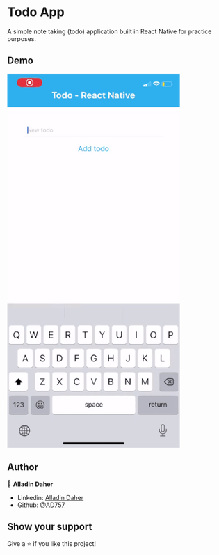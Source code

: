 # Todo App 
A simple note taking (todo) application built in React Native for practice purposes. 

## Demo
![](demo.gif)

## Author

👤 **Alladin Daher**

* Linkedin: [Alladin Daher](https://www.linkedin.com/in/alladin-daher-404a92117)
* Github: [@AD757](https://github.com/AD757)

## Show your support

Give a ⭐️ if you like this project!
